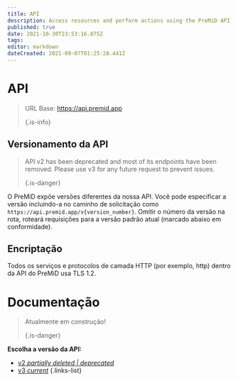```yaml
---
title: API
description: Access resources and perform actions using the PreMiD API
published: true
date: 2021-10-30T23:53:16.875Z
tags:
editor: markdown
dateCreated: 2021-09-07T01:25:28.441Z
---
```


# API

> URL Base: https://api.premid.app 
> 
> {.is-info}

## Versionamento da API
> API v2 has been deprecated and most of its endpoints have been removed. Please use v3 for any future request to prevent issues. 
> 
> {.is-danger}

O PreMiD expõe versões diferentes da nossa API. Você pode especificar a versão incluindo-a no caminho de solicitação como `https://api.premid.app/v{version_number}`. Omitir o número da versão na rota, roteará requisições para a versão padrão atual (marcado abaixo em conformidade).

## Encriptação

Todos os serviços e protocolos de camada HTTP (por exemplo, http) dentro da API do PreMiD usa TLS 1.2.

# Documentação
> Atualmente em construção! 
> 
> {.is-danger}

**Escolha a versão da API:**
- [v2 *partially deleted | deprecated*](/dev/api/v2)
- [v3 *current*](/dev/api/v3)
{.links-list}
